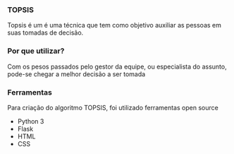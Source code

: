 ### TOPSIS
Topsis é um é uma técnica que tem como objetivo auxiliar as pessoas em suas tomadas de decisão.

### Por que utilizar?
Com os pesos passados pelo gestor da equipe, ou especialista do assunto, pode-se chegar a melhor decisão a ser tomada

### Ferramentas
Para criação do algoritmo TOPSIS, foi utilizado ferramentas open source

- Python 3
- Flask
- HTML
- CSS

